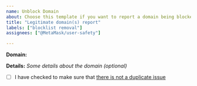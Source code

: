 ```yaml
---
name: Unblock Domain
about: Choose this template if you want to report a domain being blocked by error
title: "Legitimate domain(s) report"
labels: ["blocklist removal"]
assignees: ["@MetaMask/user-safety"]

---
```


**Domain:**

**Details:** *Some details about the domain (optional)*

- [ ] I have checked to make sure that [there is not a duplicate issue](https://github.com/MetaMask/eth-phishing-detect/issues)
